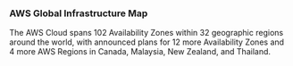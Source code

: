 ### AWS Global Infrastructure Map

The AWS Cloud spans 102 Availability Zones within 32 geographic regions around the world, with announced plans for 12 more Availability Zones and 4 more AWS Regions in Canada, Malaysia, New Zealand, and Thailand. 

